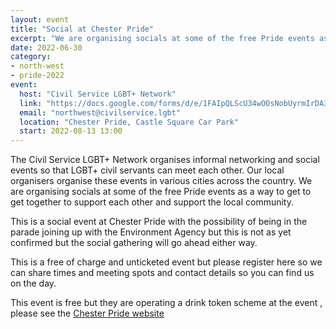 ```yaml
---
layout: event
title: "Social at Chester Pride"
excerpt: "We are organising socials at some of the free Pride events as a way to get to get together to support each other and support the local community."
date: 2022-06-30
category: 
- north-west
- pride-2022
event:
  host: "Civil Service LGBT+ Network"
  link: "https://docs.google.com/forms/d/e/1FAIpQLScU34wOOsNobUyrmIrDA3mST3I-HOLTm8zTf-gKqbUimSmReA/viewform?usp=sf_link"
  email: "northwest@civilservice.lgbt"
  location: "Chester Pride, Castle Square Car Park"
  start: 2022-08-13 13:00
---
```


The Civil Service LGBT+ Network organises informal networking and social events so that LGBT+ civil servants can meet each other. Our local organisers organise these events in various cities across the country.
We are organising socials at some of the free Pride events as a way to get to get together to support each other and support the local community.

This is a social event at Chester Pride with the possibility of being in the parade joining up with the Environment Agency but this is not as yet confirmed but the social gathering will go ahead either way.

This is a free of charge and unticketed event but please register here so we can share times and meeting spots and contact details so you can find us on the day.

This event is free but they are operating a drink token scheme at the event , please see the [Chester Pride website](https://www.tickettailor.com/events/chesterpride20161/716517)

